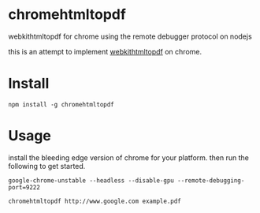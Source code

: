 # chromehtmltopdf
webkithtmltopdf for chrome using the remote debugger protocol on nodejs

this is an attempt to implement [webkithtmltopdf](https://wkhtmltopdf.org/) on chrome.

# Install

```
npm install -g chromehtmltopdf
```

# Usage

install the bleeding edge version of chrome for your platform.  then run the following to get started.

```
google-chrome-unstable --headless --disable-gpu --remote-debugging-port=9222
```

```
chromehtmltopdf http://www.google.com example.pdf
```
